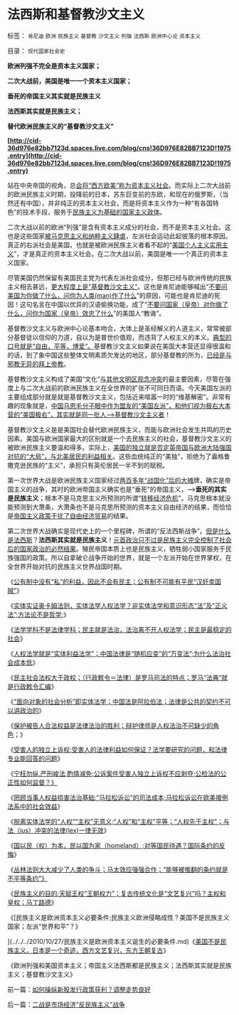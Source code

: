 # 法西斯和基督教沙文主义

标签： `肯尼迪` `欧洲` `民族主义` `基督教` `沙文主义` `列强` `法西斯` `欧洲中心论` `资本主义` 

目录： `现代国家社会史`

**欧洲列强不完全是资本主义国家；**

**二次大战前，美国是唯一一个资本主义国家；**

**垂死的帝国主义其实就是民族主义**

**法西斯其实就是民族主义；**

**替代欧洲民族主义的“基督教沙文主义”**

**[http://cid-36d976e82bb7123d.spaces.live.com/blog/cns!36D976E82BB7123D!1975.entry](http://cid-36d976e82bb7123d.spaces.live.com/blog/cns!36D976E82BB7123D!1975.entry)**

站在中央帝国的视角，总[会将“西方欧美”称为资本主义社会](../../../2010/10/20/普世价值观令欧美基督教“政教合一”世风不古.md)。而实际上二次大战前的欧洲民族主义时期，投降前的日本，苏东巨变前的东欧，和现在的俄罗斯，（当然还有中国），并非纯正的资本主义社会，而是将资本主义作为一种“有各国特色”的技术手段，服务于[民族主义为基础的国家主义政体](../../../2010/7/4/国家主义没有经济危机，只有生存危机.md)。

二次大战以前的欧洲“列强”是含有资本主义成分的社会，而不是资本主义社会。这也是这些国家[被马克思主义和纳粹主义肆虐](../../../2010/3/17/征服“最理性的德意志民族”的魔鬼三招！.md)，左派社会运动此起彼落的根本原因。真正的右派社会是美国，也就是被欧洲民族主义者看不起的“[美国个人主义实用主义](../../../2009/7/28/美国资产阶级实用主义反动哲学.md)”，才是真正的资本主义社会。在二次大战以前，美国是唯一一个真正的资本主义国家。

尽管美国仍然保留有美国民主党为代表左派社会成分，但那已经与欧洲传统的民族主义相去甚远，[更大程度上是“基督教沙文主义”](../../../2010/3/16/基督教并非民主必要前提，也无必然关系.md)。这也是肯尼迪能够喊出“[不要问美国为你做了什么，问你为人类(man)作了什么](http://darthvad.blog.sohu.com/113566993.html)”的原因，可能也是肯尼迪的死因！这句名言在中国以优异的汉语偷换功能，成了“[不要问国家（皇帝）对你做了什么，问你为国家（皇帝）效忠了什么](../../../2009/7/28/不要问国家对你做了什么，要问你为国家做了什么.md)”的美国人“教诲”。

基督教沙文主义与欧洲中心论基本吻合，大体上是圣经解义的人道主义，常常被部分基督徒以信仰的力道，自以为是普世价值观，而违背了人权主义的本义。[典型的口号就是“自由，平等，博爱”。](../../../2010/3/18/“自由平等”同样是极权主义的有效工具！.md)基督教沙文主义如果说在美国大本营还显得很温和的话，到了象中国这些整体文明素质欠发达的地区，部分基督教的所为，[已经是与邪教无异的拜上帝教](../../../2010/10/10/基督教与“拜上帝教”的根本区别.md)。

基督教沙文主义构成了美国“文化”[与其他文明区观念冲突](../../../2010/1/31/沟通和合作，“文明冲突”进化到“和谐社会”.md)的最主要因素，尽管在强度上与二次大战前的欧洲民族主义在全世界的扩张不可同日而语。今天美国左派的主要组成部分就是就是基督教沙文主义，包括近来喧嚣一时的“维基解密”。非常有趣的现象就是，[中国马恩毛分子眼中作为盟友的“美国左派”，和他们视为极右大本营的“美国极右”，其实就是同一批人——>基督教沙文主义者](../../../2010/10/18/权威仅用于意识形态；敌视中国的西方左派；.md)！

基督教沙文主义是是美国社会替代欧洲民族主义，而能与欧洲社会发生共鸣的历史因素。美国与欧洲国家最大的区别就是一个去民族主义的社会，基督教沙文主义的被欧洲民族主义要温和得多。实际上，[美国的独立就是否定英帝国与欧洲大陆强国对抗的“大局”，与北美居民的利益相关](../../../2008/3/22/《爱国者》后谈北美独立战争的政治经济外交军事史.md)。这些血统纯正的“美独”，拒绝为了盎格鲁撒克逊民族的“主义”，承担只有英伦居民一半不到的赋税。

第一次世界大战是欧洲民族主义国家经过[两百多年“战国化”后的大摊](../../../2009/7/16/今天的国际社会已经与150年前截然不同.md)牌，确实是帝国主义的战争，其时的欧洲帝国主义确实也是“垂死”的帝国主义，——>**垂死的其实是民族主义**；根本不是马克思主义所预测的所谓“[转移经济危机](../../../2010/9/7/战争转移危机矛盾不可能；中央集权强大是错觉.md)”。马克思根本就没能预测到大萧条，大萧条也不是马克思所预测的资本主义自由经济的结果，而恰恰是[帝国主义政策干扰了自由经济贸易](../../../2009/12/26/“看得见的手”催化了大萧条.md)的结果。

第二次世界大战确实是现代史上的一个里程碑，所谓的“反法西斯战争”。[但是什么是法西斯](../../../2009/12/7/法西斯主义邪恶的根源.md)？**法西斯其实就是民族主义**！[元首政治只不过是民族主义完全控制了社会后的国家政治的必然结果](../../../2010/9/27/罗马的一党和一头专制；罗马军队的民主集中制；.md)。殖民帝国本质上也是民族主义，牺牲弱小国家服务于民族强国的政策。所以自拿破仑战争开始的世界，就是一个左派开始在世界掌权，在全世界开始对抗的民族主义世界战国时期。



《[公有制中没有“私”的利益，因此不会有民主；公有制不可能有平民“汉奸卖国贼”](../../../2010/10/25/没有“私”的利益就不会有民主.md)》

《[实体实证奥卡姆法则，实体法学人权法学？非实体法学和意识形态“法”及“正义法”;方法论不是哲学](../../../2010/10/22/什么是实体法学？什么是意识形态的正义法？.md);》

《[法学学科不是法律学科；民主就是法治，法治离不开人权法学；民主是最稳定的社会](../../../2010/10/23/民主就是法治；法学研究民主.md)》

《[人权法学就是“实体利益法学”；中国法律是“随机应变”的“万变法”;为什么法治社会成本低](../../../2010/10/23/法治社会成本低；实体利益法.md)》

《[民主社会法权大于政权；（行政敕令＝法律）是罗马司法的特点；罗马“法典”就是行政敕令汇编](../../../2010/10/23/民主社会法权大于政权；罗马“法治”仍未民主.md)》

《[“面向对象的社会分析”即实体法学；中国法是阿拉伯法；法律是公共的契约不可以讲政治的](../../../2010/10/24/罗马法是实体法，中国法是阿拉伯法.md)》

《[保护被告人合法权益是法律法治的胜利；辩护律师是人权法治不可缺少的角色](../../../2010/10/24/黑律师的贡献“非法无正义”.md)；》

《[受害人的独立上诉权;受害人的法律利益如何保证？法学要研究的问题，和法律专业能回答的问题](../../../2010/10/24/方舟子的贡献：受害人的法律利益如何保证？.md)》

《[宁枉勿纵,严刑峻法,酌情减免;公诉案件受害人独立上诉权不应剥夺;公检法的公正性如何监督？》](../../../2010/10/25/严刑峻法Vs酌情减免提供的腐败空间.md)

《[罔顾当事人权益损害法治基础;“马拉松诉讼”的司法成本;马拉松诉讼在欧美援例法系中的社会效益](http://blog.sina.com.cn/s/blog_5563a64d0100m33v.html)》

《[脱离实体法学的“人权”“主权”无意义;“人权”和“主权”平等；“人权先于主权”；与法（ius）冲突的法律(lex)一律无效](../../../2010/10/26/冲突“法（ius）”的法律(lex)一律无效.md)》

《[国以民（权）为本，民以国为家（homeland）;对等国民待遇？国际条约的反悔](../../../2010/10/26/国以民为本，民以国为家；反悔“国际法”.md)》

《[丛林法则大大减少了人类的争斗；马太效应强强合作；“能够被推翻的条约就是不平等条约”》](../../../2010/10/26/丛林法则减少人类摩擦争斗,促进互利合作.md)

《[民族主义的目的;天赋王权“王朝权力”；复古传统文化是“文艺复兴”吗？主权和皇权；马丁路德](../../../2010/10/27/为什么有民族主义？民族主义本来目的是什么？.md)》

《[民族主义是欧洲资本主义必要条件;民族主义欧洲侵略成性？美国不是民族主义国家；左派“世界和平”？》

](../../../2010/10/27/民族主义是欧洲资本主义诞生的必要条件.md)《[美国不是民族主义，日本是一个奇迹，西方文艺复兴，东方王朝复古](../../../2010/10/27/民族主义：西方文艺复兴，东方王朝复古.md)》

《欧洲列强和美国资本主义；帝国主义法西斯都是民族主义；法西斯其实就是民族主义；基督教沙文主义》

前一篇：[如何操纵新股发行政策获利？调整走势良好](../../../2010/10/28/如何操纵新股发行政策获利？调整走势良好.md)

后一篇：[二战是市场经济“反民族主义”战争](../../../2010/10/28/二战是市场经济“反民族主义”战争.md)